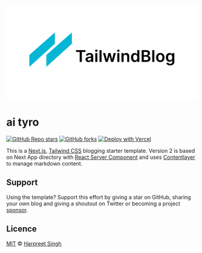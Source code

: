 ![tailwind-nextjs-banner](/public/static/images/twitter-card.png)

# ai tyro

[![GitHub Repo stars](https://img.shields.io/github/stars/0xSingh/AITyro?style=social)](https://GitHub.com/0xSingh/AITyro/stargazers/)
[![GitHub forks](https://img.shields.io/github/forks/0xSingh/AITyro?style=social)](https://GitHub.com/0xSingh/AITyro/network/)
[![Deploy with Vercel](https://vercel.com/button)](https://vercel.com/new/git/external?repository-url=https://github.com/0xSingh/AITyro)

This is a [Next.js](https://nextjs.org/), [Tailwind CSS](https://tailwindcss.com/) blogging starter template. Version 2 is based on Next App directory with [React Server Component](https://nextjs.org/docs/getting-started/react-essentials#server-components) and uses [Contentlayer](https://www.contentlayer.dev/) to manage markdown content.

## Support

Using the template? Support this effort by giving a star on GitHub, sharing your own blog and giving a shoutout on Twitter or becoming a project [sponsor](https://github.com/sponsors/timlrx).

## Licence

[MIT](https://github.com/0xSingh/AITyro/blob/main/LICENSE) © [Harpreet Singh](https://www.aityro.com)
